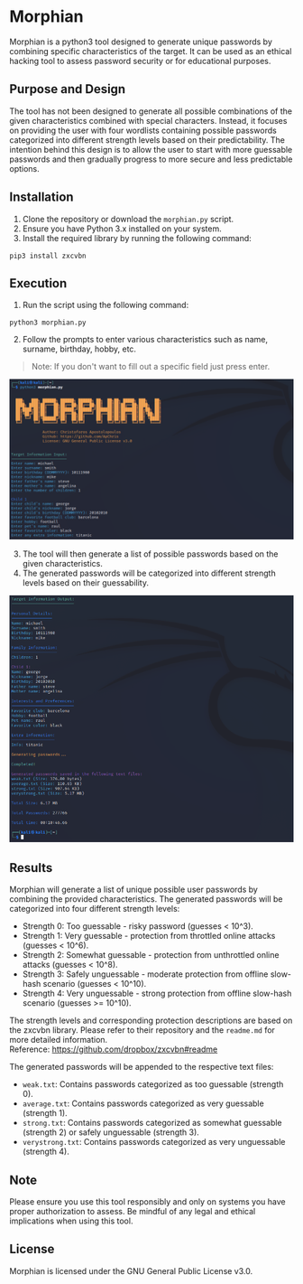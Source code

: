 # Morphian

Morphian is a python3 tool designed to generate unique passwords by combining specific characteristics of the target. It can be used as an ethical hacking tool to assess password security or for educational purposes.

## Purpose and Design

The tool has not been designed to generate all possible combinations of the given characteristics combined with special characters. Instead, it focuses on providing the user with four wordlists containing possible passwords categorized into different strength levels based on their predictability.
The intention behind this design is to allow the user to start with more guessable passwords and then gradually progress to more secure and less predictable options.

## Installation

1. Clone the repository or download the `morphian.py` script.
2. Ensure you have Python 3.x installed on your system.
3. Install the required library by running the following command:
```
pip3 install zxcvbn
```

## Execution
1. Run the script using the following command:
```
python3 morphian.py
```
2. Follow the prompts to enter various characteristics such as name, surname, birthday, hobby, etc.

> Note: If you don't want to fill out a specific field just press enter.
   
![Image Description](./images/morphian_picture_1.png)

3. The tool will then generate a list of possible passwords based on the given characteristics.
4. The generated passwords will be categorized into different strength levels based on their guessability.

![Image Description](./images/morphian_picture_2.png)

## Results
Morphian will generate a list of unique possible user passwords by combining the provided characteristics. The generated passwords will be categorized into four different strength levels:

- Strength 0: Too guessable - risky password (guesses < 10^3).
- Strength 1: Very guessable - protection from throttled online attacks (guesses < 10^6).
- Strength 2: Somewhat guessable - protection from unthrottled online attacks (guesses < 10^8).
- Strength 3: Safely unguessable - moderate protection from offline slow-hash scenario (guesses < 10^10).
- Strength 4: Very unguessable - strong protection from offline slow-hash scenario (guesses >= 10^10).

The strength levels and corresponding protection descriptions are based on the zxcvbn library. Please refer to their repository and the `readme.md` for more detailed information. \
Reference: https://github.com/dropbox/zxcvbn#readme

The generated passwords will be appended to the respective text files:

- `weak.txt`: Contains passwords categorized as too guessable (strength 0).
- `average.txt`: Contains passwords categorized as very guessable (strength 1).
- `strong.txt`: Contains passwords categorized as somewhat guessable (strength 2) or safely unguessable (strength 3).
- `verystrong.txt`: Contains passwords categorized as very unguessable (strength 4).

## Note
Please ensure you use this tool responsibly and only on systems you have proper authorization to assess. Be mindful of any legal and ethical implications when using this tool.

## License
Morphian is licensed under the GNU General Public License v3.0.

